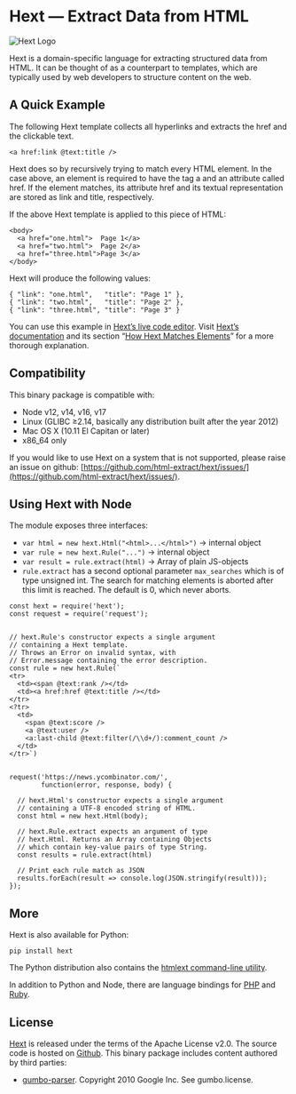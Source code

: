 # Hext — Extract Data from HTML

![Hext Logo](https://raw.githubusercontent.com/thomastrapp/hext-website/master/hext-logo-x100.png)

Hext is a domain-specific language for extracting structured data from HTML. It can be thought of as a counterpart to templates, which are typically used by web developers to structure content on the web.


## A Quick Example
The following Hext template collects all hyperlinks and extracts the href and the clickable text.
```
<a href:link @text:title />
```
Hext does so by recursively trying to match every HTML element. In the case above, an element is required to have the tag a and an attribute called href. If the element matches, its attribute href and its textual representation are stored as link and title, respectively.

If the above Hext template is applied to this piece of HTML:
```
<body>
  <a href="one.html">  Page 1</a>
  <a href="two.html">  Page 2</a>
  <a href="three.html">Page 3</a>
</body>
```
Hext will produce the following values:
```
{ "link": "one.html",   "title": "Page 1" },
{ "link": "two.html",   "title": "Page 2" },
{ "link": "three.html", "title": "Page 3" }
```
You can use this example in [Hext’s live code editor](https://hext.thomastrapp.com/#anchor-tryit-hext).
Visit [Hext’s documentation](https://hext.thomastrapp.com/documentation) and its section “[How Hext Matches Elements](https://hext.thomastrapp.com/documentation#matching-elements)” for a more thorough explanation.

## Compatibility

This binary package is compatible with:
* Node v12, v14, v16, v17
* Linux (GLIBC ≥2.14, basically any distribution built after the year 2012)
* Mac OS X (10.11 El Capitan or later)
* x86_64 only

If you would like to use Hext on a system that is not supported, please raise an issue on github: [https://github.com/html-extract/hext/issues/](https://github.com/html-extract/hext/issues/).


## Using Hext with Node

The module exposes three interfaces:
* `var html = new hext.Html("<html>...</html>")` -> internal object
* `var rule = new hext.Rule("...")` -> internal object
* `var result = rule.extract(html)` -> Array of plain JS-objects
* `rule.extract` has a second optional parameter `max_searches` which is of type unsigned int. The search for matching elements is aborted after this limit is reached. The default is 0, which never aborts.

```
const hext = require('hext');
const request = require('request');


// hext.Rule's constructor expects a single argument
// containing a Hext template.
// Throws an Error on invalid syntax, with
// Error.message containing the error description.
const rule = new hext.Rule(`
<tr>
  <td><span @text:rank /></td>
  <td><a href:href @text:title /></td>
</tr>
<?tr>
  <td>
    <span @text:score />
    <a @text:user />
    <a:last-child @text:filter(/\\d+/):comment_count />
  </td>
</tr>`)


request('https://news.ycombinator.com/',
        function(error, response, body) {

  // hext.Html's constructor expects a single argument
  // containing a UTF-8 encoded string of HTML.
  const html = new hext.Html(body);

  // hext.Rule.extract expects an argument of type
  // hext.Html. Returns an Array containing Objects
  // which contain key-value pairs of type String.
  const results = rule.extract(html)

  // Print each rule match as JSON
  results.forEach(result => console.log(JSON.stringify(result)));
});

```

## More

Hext is also available for Python:
```
pip install hext
```
The Python distribution also contains the [htmlext command-line utility](https://hext.thomastrapp.com/download#using-htmlext).

In addition to Python and Node, there are language bindings for [PHP](https://hext.thomastrapp.com/download#building-php-hext) and [Ruby](https://hext.thomastrapp.com/download#building-ruby-hext).


## License

[Hext](https://hext.thomastrapp.com/) is released under the terms of the Apache License v2.0. The source code is hosted on [Github](https://github.com/html-extract/hext.git).
This binary package includes content authored by third parties:
* [gumbo-parser](https://github.com/google/gumbo-parser). Copyright 2010 Google Inc. See gumbo.license.

